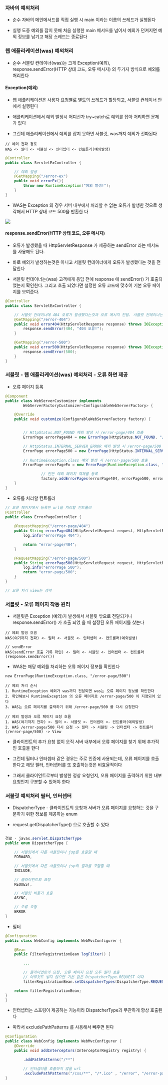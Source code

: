 ### 자바의 예외처리

* 순수 자바의 메인메서드를 직접 실행 시 main 이라는 이름의 쓰레드가 실행된다

* 실행 도중 예외를 잡지 못해 처음 실행한 main 메서드를 넘어서 예외가 던져지면 예외 정보를 남기고 해당 스레드는 종료된다


### 웹 애플리케이션(was) 예외처리

* 순수 서블릿 컨테이너(was)는 크게 Exception(예외), response.sendError(HTTP 상태 코드, 오류 메시지) 의 두가지 방식으로 예외를 처리한다

#### Exception(예외)

* 웹 애플리케이션은 사용자 요청별로 별도의 쓰레드가 할당되고, 서블릿 컨테이너 안에서 실행된다

* 애플리케이션에서 예외 발생시 어디선가 try~catch로 예외를 잡아 처리하면 문제가 없다

* 그런데 애플리케이션에서 예외를 잡지 못하면 서블릿, was까지 예외가 전파된다

```
// 예외 전파 경로
WAS <- 필터 <- 서블릿 <- 인터셉터 <- 컨트롤러(예외발생)
```

```java
@Controller
public class ServletExController {

    // 예외 발생
    @GetMapping("/error-ex")
    public void errorEx(){
        throw new RuntimeException("예외 발생!");
    }
}
```

* WAS는 Exception 의 경우 서버 내부에서 처리할 수 없는 오류가 발생한 것으로 생각해서 HTTP 상태 코드 500을 반환한
다

<image src="https://github.com/user-attachments/assets/c3f62a4e-9eac-4af8-80c6-1f77fef03939">


#### response.sendError(HTTP 상태 코드, 오류 메시지)

* 오류가 발생했을 때 HttpServletResponse 가 제공하는 sendError 라는 메서드를 사용해도 된다. 

* 바로 예외가 발생하는것은 아니고 서블릿 컨테이너에게 오류가 발생했다는 것을 전달한다

* 서블릿 컨테이너는(was) 고객에게 응답 전에 response 에 sendError() 가 호출되었는지 확인한다. 그리고 호출
되었다면 설정한 오류 코드에 맞추어 기본 오류 페이지를 보여준다.

```java
@Controller
public class ServletExController {

    // 서블릿 컨테이너에 404 오류가 발생했다는것과 오류 메시지 전달. 서블릿 컨테이너는 기본 404 에러 페이지 보여줌
    @GetMapping("/error-404")
    public void error404(HttpServletResponse response) throws IOException {
        response.sendError(404, "404 오류!");
    }

    @GetMapping("/error-500")
    public void error500(HttpServletResponse response) throws IOException {
        response.sendError(500);
    }
}
```

### 서블릿 - 웹 애플리케이션(was) 예외처리 - 오류 화면 제공

* 오류 페이지 등록

```java
@Component
public class WebServerCustomizer implements
        WebServerFactoryCustomizer<ConfigurableWebServerFactory> {

    @Override
    public void customize(ConfigurableWebServerFactory factory) {


        // HttpStatus.NOT_FOUND 예외 발생 시 /error-page/404 호출
        ErrorPage errorPage404 = new ErrorPage(HttpStatus.NOT_FOUND, "/error-page/404");

        // HttpStatus.INTERNAL_SERVER_ERROR 예외 발생 시 /error-page/500 호출
        ErrorPage errorPage500 = new ErrorPage(HttpStatus.INTERNAL_SERVER_ERROR, "/error-page/500");
        
        // RuntimeException.class 예외 발생 시 /error-page/500 호출
        ErrorPage errorPageEx = new ErrorPage(RuntimeException.class, "/errorpage/ 500");

                // 만든 예외 페이지 객체를 등록
                factory.addErrorPages(errorPage404, errorPage500, errorPageEx);
    }
}
```

* 오류를 처리할 컨트롤러

```java
// 오류 페이지에서 등록한 url을 처리할 컨트롤러
@Controller
public class ErrorPageController {
    
    @RequestMapping("/error-page/404")
    public String errorPage404(HttpServletRequest request, HttpServletResponse response) {
        log.info("errorPage 404");

        return "error-page/404";
    }

    @RequestMapping("/error-page/500")
    public String errorPage500(HttpServletRequest request, HttpServletResponse response) {
        log.info("errorPage 500");
        return "error-page/500";
    }
}

// 오류 처리 view는 생략
```

### 서블릿 - 오류 페이지 작동 원리

* 서블릿은 Exception (예외)가 발생해서 서블릿 밖으로 전달되거나 response.sendError() 가 호출 되었
을 때 설정된 오류 페이지를 찾는다

```
// 예외 발생 흐름
WAS(여기까지 전파) <- 필터 <- 서블릿 <- 인터셉터 <- 컨트롤러(예외발생)

// sendError
WAS(sendError 호출 기록 확인) <- 필터 <- 서블릿 <- 인터셉터 <- 컨트롤러(response.sendError())
```

* WAS는 해당 예외를 처리하는 오류 페이지 정보를 확인한다
```
new ErrorPage(RuntimeException.class, "/error-page/500")
```

```
// 예외 처리 순서
1. RuntimeException 예외가 was까지 전달되면 was는 오류 페이지 정보를 확인한다  
2. 확인해보니 RuntimeException 의 오류 페이지로 /error-page/500 이 지정되어 있다
3. WAS는 오류 페이지를 출력하기 위해 /error-page/500 를 다시 요청한다

// 예외 발생과 오류 페이지 요청 흐름
1. WAS(여기까지 전파) <- 필터 <- 서블릿 <- 인터셉터 <- 컨트롤러(예외발생)
2. WAS /error-page/500 다시 요청 -> 필터 -> 서블릿 -> 인터셉터 -> 컨트롤러(/error-page/500) -> View
```

* 클라이언트의 추가 요청 없이 오직 서버 내부에서 오류 페이지를 찾기 위해 추가적인 호출을 한다

* 그런데 필터나 인터셉터 같은 경우는 주로 인증에 사용되는데, 오류 페이지를 호출한다고 해당 필터, 인터셉터를 또 호출하는것은 비효율적이다

* 그래서 클라이언트로부터 발생한 정상 요청인지, 오류 페이지를 출력하기 위한 내부 요청인지 구분할 수 있어야 한다


### 서블릿 예외처리 필터, 인터셉터 

* DispatcherType - 클라이언트의 요청과 서버가 오류 페이지를 요청하는 것을 구분하기 위한 정보를 제공하는 enum

* request.getDispatcherType() 으로 호출할 수 있다

```java

경로 - javax.servlet.DispatcherType
public enum DispatcherType {

    // 서블릿에서 다른 서블릿이나 jsp를 호출할 때
    FORWARD,

    // 서블릿에서 다른 서블릿이나 jsp의 결과를 포함할 때
    INCLUDE,

    // 클라이언트의 요청
    REQUEST,

    // 서블릿 비동기 호출
    ASYNC,

    // 오류 요청
    ERROR
}
```

* 필터

```java
@Configuration
public class WebConfig implements WebMvcConfigurer {

    @Bean
    public FilterRegistrationBean logFilter() {

        ...

        // 클라이언트의 요청, 오류 페이지 요청 모두 필터 호출
        // 아무것도 넣지 않으면 기본 값은 DispatcherType.REQUEST 이다
        filterRegistrationBean.setDispatcherTypes(DispatcherType.REQUEST, DispatcherType.ERROR);

    return filterRegistrationBean;
}
}
```

* 인터셉터는 스프링이 제공하는 기능이라 DispatcherType과 무관하게 항상 호출된다

* 따라서 excludePathPatterns 를 사용해서 빼주면 된다

```java
@Configuration
public class WebConfig implements WebMvcConfigurer {
    @Override
    public void addInterceptors(InterceptorRegistry registry) {

        .addPathPatterns("/**")

        // 인터셉터를 호출하지 않을 url 
        .excludePathPatterns("/css/**", "/*.ico" , "/error", "/error-page/**" //오류 페이지 경로);
}
```
